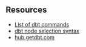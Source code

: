 ## Resources
- [List of dbt commands](https://docs.getdbt.com/category/list-of-commands)
- [dbt node selection syntax](https://docs.getdbt.com/reference/node-selection/syntax)
- [hub.getdbt.com](http://hub.getdbt.com/)
